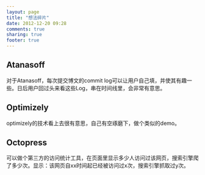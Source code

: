 ```yaml
---
layout: page
title: "想法碎片"
date: 2012-12-20 09:28
comments: true
sharing: true
footer: true
---
```


## Atanasoff

对于Atanasoff，每次提交博文的commit log可以让用户自己填，并使其有趣一些。日后用户回过头来看这些Log，串在时间线里，会非常有意思。

## Optimizely

optimizely的技术看上去很有意思，自己有空琢磨下，做个类似的demo。

## Octopress

可以做个第三方的访问统计工具，在页面里显示多少人访问过该网页，搜索引擎爬了多少次。显示：该网页自xx时间起已经被访问过x次，搜索引擎抓取过y次。